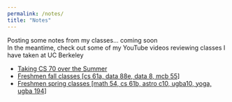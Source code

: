 ```yaml
---
permalink: /notes/
title: "Notes"
---
```



Posting some notes from my classes... coming soon
<br />
In the meantime, check out some of my YouTube videos reviewing classes I have taken at UC Berkeley
<br />
- <a href="https://youtu.be/gX3OmKpM01s"> Taking CS 70 over the Summer</a>
- <a href="https://youtu.be/_dZh3M7ZXLU"> Freshmen fall classes [cs 61a, data 88e, data 8, mcb 55]</a>
- <a href="https://youtu.be/MoNZ-Z-p2mY"> Freshmen spring classes [math 54, cs 61b, astro c10, ugba10, yoga, ugba 194]</a>
